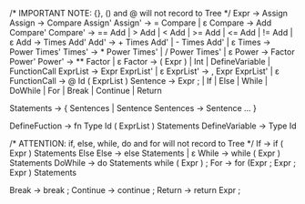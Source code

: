 /* IMPORTANT NOTE: {}, () and @ will not record to Tree */
Expr -> Assign
Assign -> Compare Assign'
Assign' -> = Compare | ε
Compare -> Add Compare'
Compare' -> == Add | > Add | < Add | >= Add |  <= Add | != Add | ε
Add   -> Times Add'
Add'  -> + Times Add' | - Times Add' | ε
Times   -> Power Times'
Times'  -> * Power Times' | / Power Times' | ε
Power   -> Factor Power'
Power'  -> ** Factor | ε
Factor -> ( Expr ) | Int | DefineVariable | FunctionCall
ExprList -> Expr ExprList' | ε
ExprList' -> , Expr ExprList' | ε
FunctionCall -> @ Id ( ExprList )
Sentence -> Expr ; | If | Else | While | DoWhile | For | Break | Continue | Return

Statements -> { Sentences | Sentence
Sentences -> Sentence ... }

DefineFuction -> fn Type Id ( ExprList ) Statements
DefineVariable -> Type Id

/* ATTENTION: if, else, while, do and for will not record to Tree */
If -> if ( Expr ) Statements Else
Else -> else Statements | ε
While -> while ( Expr ) Statements
DoWhile -> do Statements while ( Expr ) ;
For -> for (Expr ; Expr ; Expr ) Statements

Break -> break ;
Continue -> continue ;
Return -> return Expr ;
